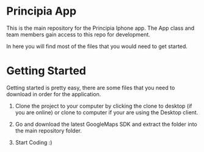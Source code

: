 Principia App
=============

This is the main repository for the Principia Iphone app. The App class and team members gain access to this repo for development.

In here you will find most of the files that you would need to get started.

Getting Started
===============

Getting started is pretty easy, there are some files that you need to download in order for the application.

1. Clone the project to your computer by clicking the clone to desktop (if you are online) or clone to computer if your are using the Desktop client.

2. Go and download the latest GoogleMaps SDK and extract the folder into the main repository folder.

3. Start Coding :)

